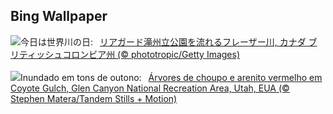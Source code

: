 ## Bing Wallpaper
![](https://www.bing.com/th?id=OHR.FraserRiverBC_JA-JP3101600777_UHD.jpg&w=1000)今日は世界川の日:&nbsp;&ensp;[リアガード滝州立公園を流れるフレーザー川, カナダ ブリティッシュコロンビア州 (© phototropic/Getty Images)](https://www.bing.com/th?id=OHR.FraserRiverBC_JA-JP3101600777_UHD.jpg)
<br><br/>
![](https://www.bing.com/th?id=OHR.CottonwoodCanyon_PT-BR2979568032_UHD.jpg&w=1000)Inundado em tons de outono:&nbsp;&ensp;[Árvores de choupo e arenito vermelho em Coyote Gulch, Glen Canyon National Recreation Area, Utah, EUA (© Stephen Matera/Tandem Stills + Motion)](https://www.bing.com/th?id=OHR.CottonwoodCanyon_PT-BR2979568032_UHD.jpg)
<br><br/>
